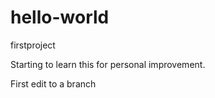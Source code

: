 # hello-world
firstproject

Starting to learn this for personal improvement.

First edit to a branch
